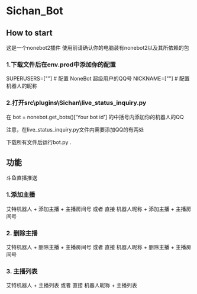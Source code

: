 # Sichan_Bot

## How to start

这是一个nonebot2插件
使用前请确认你的电脑装有nonebot2以及其所依赖的包

### 1.下载文件后在env.prod中添加你的配置
SUPERUSERS=[""]  # 配置 NoneBot 超级用户的QQ号
NICKNAME=[""]  # 配置机器人的昵称

### 2.打开src\plugins\Sichan\live_status_inquiry.py


在 bot = nonebot.get_bots()['Your bot id'] 的中括号内添加你的机器人的QQ

注意，在live_status_inquiry.py文件内需要添加QQ的有两处

下载所有文件后运行bot.py .

## 功能

斗鱼直播推送 

### 1.添加主播
  
  艾特机器人 + 添加主播 + 主播房间号 或者 直接 机器人昵称 + 添加主播 + 主播房间号

### 2. 删除主播
  
  艾特机器人 + 删除主播 + 主播房间号 或者 直接 机器人昵称 + 删除主播 + 主播房间号
  
### 3. 主播列表
  
  艾特机器人 + 主播列表 或者 直接 机器人昵称 + 主播列表
  
